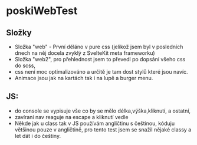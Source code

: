 # poskiWebTest
## Složky
- Složka "web" - První děláno v pure css (jelikož jsem byl v posledních dnech na něj docela zvyklý z SvelteKit meta frameworku)
- Složka "web2", pro přehlednost jsem to převedl po dopsání všeho css do scss, 
- css není moc optimalizováno a určitě je tam dost stylů které jsou navíc.
- Animace jsou jak na kartách tak i na lupě a burger menu. 
## JS: 
- do console se vypisuje vše co by se mělo délka,výška,kliknutí, a ostatní,
- zavíraní nav reaguje na escape a kliknutí vedle
- Někde jak u class tak v JS používám angličtinu s češtinou, kóduju většinou pouze v angličtině, pro tento test jsem se snažil nějaké classy a let dát i do češtiny.
